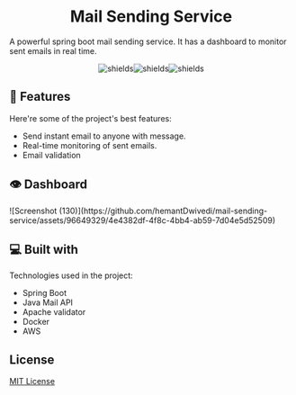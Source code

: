 <h1 align="center" id="title">Mail Sending Service</h1>

<p id="description">A powerful spring boot mail sending service. It has a dashboard to monitor sent emails in real time.</p>

<p align="center"><img src="https://img.shields.io/github/commit-activity/y/hemantDwivedi/mail-sending-service" alt="shields"><img src="https://img.shields.io/github/created-at/hemantDwivedi/mail-sending-service" alt="shields"><img src="https://img.shields.io/github/languages/code-size/hemantDwivedi/mail-sending-service" alt="shields"></p>

  
  
<h2>🧐 Features</h2>

Here're some of the project's best features:

*   Send instant email to anyone with message.
*   Real-time monitoring of sent emails.
*   Email validation

<h2>👁️ Dashboard </h2>
![Screenshot (130)](https://github.com/hemantDwivedi/mail-sending-service/assets/96649329/4e4382df-4f8c-4bb4-ab59-7d04e5d52509)

  
  
<h2>💻 Built with</h2>

Technologies used in the project:

*   Spring Boot
*   Java Mail API
*   Apache validator
*   Docker
*   AWS


## License
[MIT License](LICENSE)

